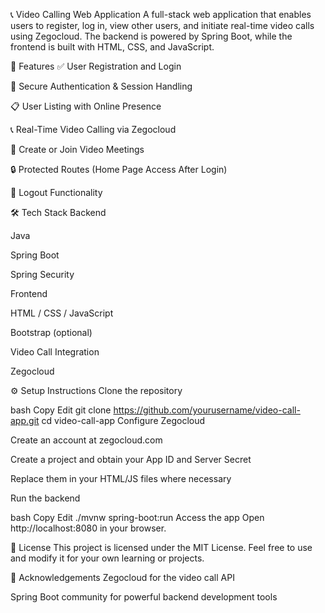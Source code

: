 📞 Video Calling Web Application
A full-stack web application that enables users to register, log in, view other users, and initiate real-time video
calls using Zegocloud. The backend is powered by Spring Boot, while the frontend is built with HTML, CSS, and JavaScript.

🚀 Features
✅ User Registration and Login

🔐 Secure Authentication & Session Handling

📋 User Listing with Online Presence

📞 Real-Time Video Calling via Zegocloud

👋 Create or Join Video Meetings

🔒 Protected Routes (Home Page Access After Login)

🚪 Logout Functionality

🛠️ Tech Stack
Backend

Java

Spring Boot

Spring Security

Frontend

HTML / CSS / JavaScript

Bootstrap (optional)

Video Call Integration

Zegocloud


⚙️ Setup Instructions
Clone the repository

bash
Copy
Edit
git clone https://github.com/yourusername/video-call-app.git
cd video-call-app
Configure Zegocloud

Create an account at zegocloud.com

Create a project and obtain your App ID and Server Secret

Replace them in your HTML/JS files where necessary

Run the backend

bash
Copy
Edit
./mvnw spring-boot:run
Access the app Open http://localhost:8080 in your browser.

📌 License
This project is licensed under the MIT License.
Feel free to use and modify it for your own learning or projects.

🙌 Acknowledgements
Zegocloud for the video call API

Spring Boot community for powerful backend development tools

